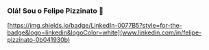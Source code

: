 ### Olá! Sou o Felipe Pizzinato 👋

[https://img.shields.io/badge/LinkedIn-0077B5?style=for-the-badge&logo=linkedin&logoColor=white](www.linkedin.com/in/felipe-pizzinato-0b041930b)
